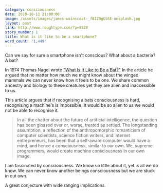 ```yaml
---
category: consciousness
date: 2020-10-11 21:00:00
image: /assets/images/james-wainscoat-_f8IZ0gGS6E-unsplash.jpg
layout: post
link: http://www.roughtype.com/?p=8528
story_number: 1
title: What is it like to be a smartphone?
word_count: '1,449'
---
```


Can we say for sure a smartphone isn't conscious? What about a bacteria? A bat?

In 1974 Thomas Nagel wrote  ["What Is It Like to Be a Bat?"](https://www.sas.upenn.edu/~cavitch/pdf-library/Nagel_Bat.pdf) In the article he argued that no matter how much we might know about the winged mammals we can never know how it feels to be one.  We share common ancestry and biology to these creatures yet they are alien and inaccessible to us.

This article argues that if recognising a bats consciousness is hard, recognising a machine's is impossible. It would be so alien to us we would not be able to recognise it. 

> In all the chatter about the future of artificial intelligence, the question has been glossed over or, worse, treated as settled. The longstanding assumption, a reflection of the anthropomorphic romanticism of computer scientists, science fiction writers, and internet entrepreneurs, has been that a self-aware computer would have a mind, and hence a consciousness, similar to our own. We, supreme programmers, would create machine consciousness in our own image.

I am fascinated by consciousness. We know so little about it, yet is all we do know. We can never know another beings consciousness but we are stuck in out own. 

A great  conjecture with wide ranging implications. 

